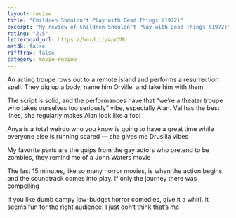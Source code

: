 ```yaml
---
layout: review
title: "Children Shouldn't Play with Dead Things (1972)"
excerpt: "My review of Children Shouldn't Play with Dead Things (1972)"
rating: "2.5"
letterboxd_url: https://boxd.it/4pm2Md
mst3k: false
rifftrax: false
category: movie-review
---
```


An acting troupe rows out to a remote island and performs a resurrection spell. They dig up a body, name him Orville, and take him with them

The script is solid, and the performances have that “we’re a theater troupe who takes ourselves too seriously” vibe, especially Alan. Val has the best lines, she regularly makes Alan look like a fool

Anya is a total weirdo who you know is going to have a great time while everyone else is running scared — she gives me Drusilla vibes

My favorite parts are the quips from the gay actors who pretend to be zombies, they remind me of a John Waters movie

The last 15 minutes, like so many horror movies, is when the action begins and the soundtrack comes into play. If only the journey there was compelling

If you like dumb campy low-budget horror comedies, give it a whirl. It seems fun for the right audience, I just don’t think that’s me

